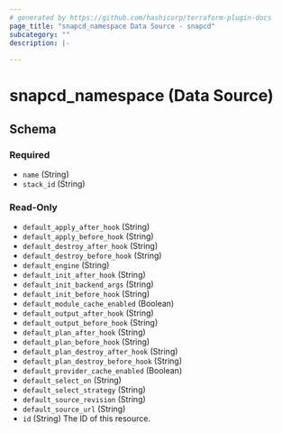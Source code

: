 ```yaml
---
# generated by https://github.com/hashicorp/terraform-plugin-docs
page_title: "snapcd_namespace Data Source - snapcd"
subcategory: ""
description: |-
  
---
```


# snapcd_namespace (Data Source)





<!-- schema generated by tfplugindocs -->
## Schema

### Required

- `name` (String)
- `stack_id` (String)

### Read-Only

- `default_apply_after_hook` (String)
- `default_apply_before_hook` (String)
- `default_destroy_after_hook` (String)
- `default_destroy_before_hook` (String)
- `default_engine` (String)
- `default_init_after_hook` (String)
- `default_init_backend_args` (String)
- `default_init_before_hook` (String)
- `default_module_cache_enabled` (Boolean)
- `default_output_after_hook` (String)
- `default_output_before_hook` (String)
- `default_plan_after_hook` (String)
- `default_plan_before_hook` (String)
- `default_plan_destroy_after_hook` (String)
- `default_plan_destroy_before_hook` (String)
- `default_provider_cache_enabled` (Boolean)
- `default_select_on` (String)
- `default_select_strategy` (String)
- `default_source_revision` (String)
- `default_source_url` (String)
- `id` (String) The ID of this resource.
